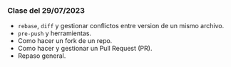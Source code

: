 
### Clase del 29/07/2023
 - `rebase`, `diff` y gestionar conflictos entre version de un mismo archivo.
 - `pre-push` y herramientas.
 - Como hacer un fork de un repo.
 - Como hacer y gestionar un Pull Request (PR).
 - Repaso general.
